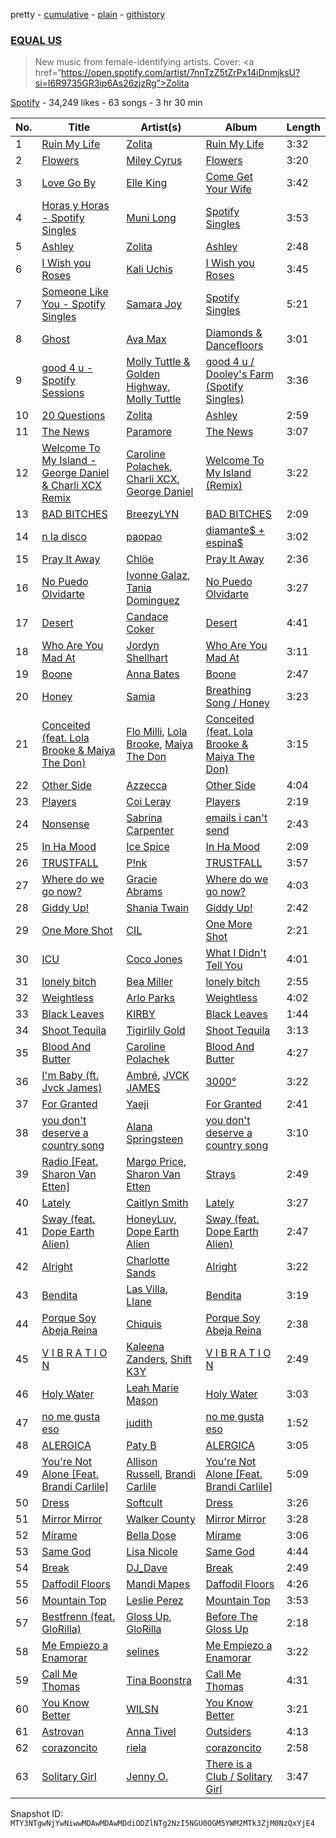 pretty - [cumulative](/playlists/cumulative/37i9dQZF1DWU86q8CK6tXo.md) - [plain](/playlists/plain/37i9dQZF1DWU86q8CK6tXo) - [githistory](https://github.githistory.xyz/mackorone/spotify-playlist-archive/blob/main/playlists/plain/37i9dQZF1DWU86q8CK6tXo)

### [EQUAL US](https://open.spotify.com/playlist/37i9dQZF1DWU86q8CK6tXo)

> New music from female\-identifying artists\. Cover: <a href=“https://open.spotify.com/artist/7nnTzZ5tZrPx14iDnmjksU?si=I6R9735GR3ip6As26zjzRg”>Zolita</a>

[Spotify](https://open.spotify.com/user/spotify) - 34,249 likes - 63 songs - 3 hr 30 min

| No. | Title | Artist(s) | Album | Length |
|---|---|---|---|---|
| 1 | [Ruin My Life](https://open.spotify.com/track/60pE6cLRCZy6wgjhP0Wu8w) | [Zolita](https://open.spotify.com/artist/7nnTzZ5tZrPx14iDnmjksU) | [Ruin My Life](https://open.spotify.com/album/5kBzmnPiJAirnzMcSFPUmf) | 3:32 |
| 2 | [Flowers](https://open.spotify.com/track/0yLdNVWF3Srea0uzk55zFn) | [Miley Cyrus](https://open.spotify.com/artist/5YGY8feqx7naU7z4HrwZM6) | [Flowers](https://open.spotify.com/album/7I0tjwFtxUwBC1vgyeMAax) | 3:20 |
| 3 | [Love Go By](https://open.spotify.com/track/2kIVaHR9iEO8Ai2m4fFiB6) | [Elle King](https://open.spotify.com/artist/3bhu7P5PfngueRHiB9hjcx) | [Come Get Your Wife](https://open.spotify.com/album/5vpynwbpUceBDNOkh9TMR5) | 3:42 |
| 4 | [Horas y Horas \- Spotify Singles](https://open.spotify.com/track/3NaLccB2WOURQgSa3gWdQF) | [Muni Long](https://open.spotify.com/artist/7tjVFCxJdwT4NdrTmjyjQ6) | [Spotify Singles](https://open.spotify.com/album/3gmQR1HPjoiANMh9j7arKV) | 3:53 |
| 5 | [Ashley](https://open.spotify.com/track/5iMUQTIxTGgbVItGIPAWbL) | [Zolita](https://open.spotify.com/artist/7nnTzZ5tZrPx14iDnmjksU) | [Ashley](https://open.spotify.com/album/1yPpGluI3skIgOBVxJtXPA) | 2:48 |
| 6 | [I Wish you Roses](https://open.spotify.com/track/6BQrmjAgPfPTwILoFEK3Hd) | [Kali Uchis](https://open.spotify.com/artist/1U1el3k54VvEUzo3ybLPlM) | [I Wish you Roses](https://open.spotify.com/album/2XCrHIlpS6yq2Lix46lOPi) | 3:45 |
| 7 | [Someone Like You \- Spotify Singles](https://open.spotify.com/track/2t96CFKbjUUd6Fc1OXQiKv) | [Samara Joy](https://open.spotify.com/artist/5LkbTSqXfMBjFSGi9LOGjq) | [Spotify Singles](https://open.spotify.com/album/6nsgXwSLcvYXr4RF2JiN7z) | 5:21 |
| 8 | [Ghost](https://open.spotify.com/track/7LbhIjYNfCguxjAw43Mkff) | [Ava Max](https://open.spotify.com/artist/4npEfmQ6YuiwW1GpUmaq3F) | [Diamonds & Dancefloors](https://open.spotify.com/album/5NgQit6EhPnx84bxgVVDRQ) | 3:01 |
| 9 | [good 4 u \- Spotify Sessions](https://open.spotify.com/track/3ruHm5bxqfPnAO14kYGvFx) | [Molly Tuttle & Golden Highway](https://open.spotify.com/artist/1KVw3QwEmC8QMrpz0SV05n), [Molly Tuttle](https://open.spotify.com/artist/4LX0KCPnH7gvxEbVXqXmAE) | [good 4 u / Dooley's Farm \(Spotify Singles\)](https://open.spotify.com/album/65mrgLaC6S4drN9PoJRxKm) | 3:36 |
| 10 | [20 Questions](https://open.spotify.com/track/07HsI0gNBfgju3MnxBcsOn) | [Zolita](https://open.spotify.com/artist/7nnTzZ5tZrPx14iDnmjksU) | [Ashley](https://open.spotify.com/album/1yPpGluI3skIgOBVxJtXPA) | 2:59 |
| 11 | [The News](https://open.spotify.com/track/02oTRx0v3GloOe5VJZgjC7) | [Paramore](https://open.spotify.com/artist/74XFHRwlV6OrjEM0A2NCMF) | [The News](https://open.spotify.com/album/6Qc7G45dQ8rA91IbPrTUFR) | 3:07 |
| 12 | [Welcome To My Island \- George Daniel & Charli XCX Remix](https://open.spotify.com/track/4w2PIlbpP4jhc1S9MHUHzb) | [Caroline Polachek](https://open.spotify.com/artist/4Ge8xMJNwt6EEXOzVXju9a), [Charli XCX](https://open.spotify.com/artist/25uiPmTg16RbhZWAqwLBy5), [George Daniel](https://open.spotify.com/artist/52pQ22DziZVOOeL1mCmccT) | [Welcome To My Island \(Remix\)](https://open.spotify.com/album/0bTnYKeASx4Fjaf2ez2Us3) | 3:22 |
| 13 | [BAD BITCHES](https://open.spotify.com/track/58edubUqtCDoirPaUAZ1b4) | [BreezyLYN](https://open.spotify.com/artist/2Yt4zPxa9X6hQeIUieQiEq) | [BAD BITCHES](https://open.spotify.com/album/3VIqkHl5RyYPNeI5RJYA7W) | 2:09 |
| 14 | [n la disco](https://open.spotify.com/track/0he3cLVpfsVymLeruJqI14) | [paopao](https://open.spotify.com/artist/5AS4y4rlmbUYDCdg35qmI9) | [diamante$ + espina$](https://open.spotify.com/album/3nLYJGsqBARtdGRcOmdzgB) | 3:02 |
| 15 | [Pray It Away](https://open.spotify.com/track/06dQ2rcBkq7z3AEZ4jhvc2) | [Chlöe](https://open.spotify.com/artist/1FtBEIWAwvw5ymBen5GICR) | [Pray It Away](https://open.spotify.com/album/2PcSkzIHOrVDhnsmVbfKOC) | 2:36 |
| 16 | [No Puedo Olvidarte](https://open.spotify.com/track/1n6HUdzct5wsH4xUvPgwnF) | [Ivonne Galaz](https://open.spotify.com/artist/3YXGxdYldEXVVlCdCkFD5G), [Tania Dominguez](https://open.spotify.com/artist/1GijCBCaciNgWn7Z0HeZ7v) | [No Puedo Olvidarte](https://open.spotify.com/album/07zsPKA92ljSmL6X6jNE4Y) | 3:27 |
| 17 | [Desert](https://open.spotify.com/track/0V0InkpxgeM3jvYDRiMF16) | [Candace Coker](https://open.spotify.com/artist/0Frnv8PiVZxpcdUSLZSNj1) | [Desert](https://open.spotify.com/album/38xQ2BLCGy76OWe83xBd5F) | 4:41 |
| 18 | [Who Are You Mad At](https://open.spotify.com/track/2Tm9oWnZ9yReXgGKrA32sl) | [Jordyn Shellhart](https://open.spotify.com/artist/4KKlcB7shlFTD98I5JNSuE) | [Who Are You Mad At](https://open.spotify.com/album/5bcAcdZAqjN7eNjGKBTRgY) | 3:11 |
| 19 | [Boone](https://open.spotify.com/track/51f7zfTF0TggcBQJ95GZVe) | [Anna Bates](https://open.spotify.com/artist/4JLqUtfyFvInfcLILCOIJx) | [Boone](https://open.spotify.com/album/7h6gWHMJfwlyZD8IY73uXr) | 2:47 |
| 20 | [Honey](https://open.spotify.com/track/5GL1bMkfFdclBzQOMjfIT9) | [Samia](https://open.spotify.com/artist/1Uk1GyijF6fSfX4mWq5bfR) | [Breathing Song / Honey](https://open.spotify.com/album/4eUxvQuguleFjUp01I6N36) | 3:23 |
| 21 | [Conceited \(feat\. Lola Brooke & Maiya The Don\)](https://open.spotify.com/track/53acd3PVcgGCux58YABBr5) | [Flo Milli](https://open.spotify.com/artist/08PvCOlef4xdOr20jFSTPd), [Lola Brooke](https://open.spotify.com/artist/2Ggj5XNlIb4Lnbqe307FyB), [Maiya The Don](https://open.spotify.com/artist/6S6u5pS5ywg7rv50rhpobQ) | [Conceited \(feat\. Lola Brooke & Maiya The Don\)](https://open.spotify.com/album/1RJ4oGkndLQuhu4EfVTKk5) | 3:15 |
| 22 | [Other Side](https://open.spotify.com/track/6gLDnzjpM0AwOeh9NmmHE0) | [Azzecca](https://open.spotify.com/artist/2k5DY2QDU3kBi5DX7OQlWj) | [Other Side](https://open.spotify.com/album/58HGBPnIEFhg9y7BbLqmKc) | 4:04 |
| 23 | [Players](https://open.spotify.com/track/6UN73IYd0hZxLi8wFPMQij) | [Coi Leray](https://open.spotify.com/artist/6AMd49uBDJfhf30Ak2QR5s) | [Players](https://open.spotify.com/album/4cAAsw7mPkGt15GXQzWlrM) | 2:19 |
| 24 | [Nonsense](https://open.spotify.com/track/6dgUya35uo964z7GZXM07g) | [Sabrina Carpenter](https://open.spotify.com/artist/74KM79TiuVKeVCqs8QtB0B) | [emails i can't send](https://open.spotify.com/album/5kDmlA2g9Y1YCbNo2Ufxlz) | 2:43 |
| 25 | [In Ha Mood](https://open.spotify.com/track/0yUaLqhsVsguBpoOPL4cO7) | [Ice Spice](https://open.spotify.com/artist/3LZZPxNDGDFVSIPqf4JuEf) | [In Ha Mood](https://open.spotify.com/album/0CQzO0dUktGpymhtvrIXqW) | 2:09 |
| 26 | [TRUSTFALL](https://open.spotify.com/track/4FWbsd91QSvgr1dSWwW51e) | [P!nk](https://open.spotify.com/artist/1KCSPY1glIKqW2TotWuXOR) | [TRUSTFALL](https://open.spotify.com/album/0JlRRM2KKOzLKzgn9etoXt) | 3:57 |
| 27 | [Where do we go now?](https://open.spotify.com/track/4bYwK4mvWubnAkCextxH2d) | [Gracie Abrams](https://open.spotify.com/artist/4tuJ0bMpJh08umKkEXKUI5) | [Where do we go now?](https://open.spotify.com/album/4ygkwRaKsCul6Hi0YBck0T) | 4:03 |
| 28 | [Giddy Up!](https://open.spotify.com/track/4NdJlsPyvXz15LySCNoL2W) | [Shania Twain](https://open.spotify.com/artist/5e4Dhzv426EvQe3aDb64jL) | [Giddy Up!](https://open.spotify.com/album/55ur1fpimHIf1A63SP2Xwy) | 2:42 |
| 29 | [One More Shot](https://open.spotify.com/track/79uXvsyNG97zMLLq4bloRa) | [CIL](https://open.spotify.com/artist/1bBo1QjmPP5CfMiEsxmZxU) | [One More Shot](https://open.spotify.com/album/1uKIVSfEfjC8OjoUueYZOT) | 2:21 |
| 30 | [ICU](https://open.spotify.com/track/58cMDjQSUdWJUgFmHxRhjt) | [Coco Jones](https://open.spotify.com/artist/4DHLoiIqFYYFjH09WduvFd) | [What I Didn't Tell You](https://open.spotify.com/album/0ZXTkMwilEQdz3KHe0dEPA) | 4:01 |
| 31 | [lonely bitch](https://open.spotify.com/track/6IaOyzYlT5809ASyUKzDPq) | [Bea Miller](https://open.spotify.com/artist/1o2NpYGqHiCq7FoiYdyd1x) | [lonely bitch](https://open.spotify.com/album/63SAV7dDaGuXCiorabPaze) | 2:55 |
| 32 | [Weightless](https://open.spotify.com/track/4syzriQO4gEZR61pU5FBFd) | [Arlo Parks](https://open.spotify.com/artist/4kIwETcbpuFgRukE8o7Opx) | [Weightless](https://open.spotify.com/album/6XscVw482npx8U4x0aXXyp) | 4:02 |
| 33 | [Black Leaves](https://open.spotify.com/track/2pcZglQR5vcE8z09qLaQoV) | [KIRBY](https://open.spotify.com/artist/5lcDGoJUr5WY5bCFAfYbCU) | [Black Leaves](https://open.spotify.com/album/3du9lkIg7jG9xTufp11SM2) | 1:44 |
| 34 | [Shoot Tequila](https://open.spotify.com/track/6nTul7GTW3DInboBkJvvHw) | [Tigirlily Gold](https://open.spotify.com/artist/0z4vOhwPxS2J5ULMg8edzb) | [Shoot Tequila](https://open.spotify.com/album/6qm6WlvE5XIrFEoYTcKT2Q) | 3:13 |
| 35 | [Blood And Butter](https://open.spotify.com/track/1QmWunl2nbV9o9lujiLIDn) | [Caroline Polachek](https://open.spotify.com/artist/4Ge8xMJNwt6EEXOzVXju9a) | [Blood And Butter](https://open.spotify.com/album/3dedSM3XVmO5P5cSxXdU7K) | 4:27 |
| 36 | [I'm Baby \(ft\. Jvck James\)](https://open.spotify.com/track/2rZQC2Hwy4sClylYHg2MXI) | [Ambré](https://open.spotify.com/artist/6gj3sMEZYP6IESIptoXnrP), [JVCK JAMES](https://open.spotify.com/artist/0hhGFNFQrdE34ZYR1CaBYN) | [3000°](https://open.spotify.com/album/2phJX6Yo2s6WB7jhLgg9EF) | 3:22 |
| 37 | [For Granted](https://open.spotify.com/track/61h5rJ790Vov9ks2Vut5mo) | [Yaeji](https://open.spotify.com/artist/2RqrWplViWHSGLzlhmDcbt) | [For Granted](https://open.spotify.com/album/451l9odp6JqepvnwoFRqtQ) | 2:41 |
| 38 | [you don't deserve a country song](https://open.spotify.com/track/6Ucd3amMzVE9d4UeimUUUS) | [Alana Springsteen](https://open.spotify.com/artist/4TPT9nwjRvEV49q7f8p4fy) | [you don't deserve a country song](https://open.spotify.com/album/2bjwSohuICaxJuvKX9Fh0M) | 3:10 |
| 39 | [Radio \[Feat\. Sharon Van Etten\]](https://open.spotify.com/track/0J4TuecWdkdRAPbTZXxy62) | [Margo Price](https://open.spotify.com/artist/09yvLritEUxHrzx5TlFvbl), [Sharon Van Etten](https://open.spotify.com/artist/2wJ4vsxWd7df7dRU4KcoDe) | [Strays](https://open.spotify.com/album/5ahtNEdaVlgHdt75PZwbtj) | 2:49 |
| 40 | [Lately](https://open.spotify.com/track/6rPR4M9uJHrYYJ9a1xLDjv) | [Caitlyn Smith](https://open.spotify.com/artist/3uikSah4dwqwuk0EidFI4R) | [Lately](https://open.spotify.com/album/1VegrzMvhwSOTupozMQnkj) | 3:27 |
| 41 | [Sway \(feat\. Dope Earth Alien\)](https://open.spotify.com/track/0KgDKuaHnbZOzz8adnnfxd) | [HoneyLuv](https://open.spotify.com/artist/1sl3gVNz3Nxd4poA8f76sl), [Dope Earth Alien](https://open.spotify.com/artist/2wajUFt1bQDrz8A73tQrkN) | [Sway \(feat\. Dope Earth Alien\)](https://open.spotify.com/album/5TFBzrKDfvyAfqfkWiqETf) | 2:47 |
| 42 | [Alright](https://open.spotify.com/track/6ZBr8E9XczoqgMRXyXUe6b) | [Charlotte Sands](https://open.spotify.com/artist/2cAXhrWAztXGwk6r15ibW2) | [Alright](https://open.spotify.com/album/2xawjrCCEKSTSxOg6VkPe9) | 3:22 |
| 43 | [Bendita](https://open.spotify.com/track/3vDP0LdVBqGhKvz2nyMRXS) | [Las Villa](https://open.spotify.com/artist/0sXJRmgbjbq6Q5uu4W1wDM), [Llane](https://open.spotify.com/artist/7A02nc5WKMBLqSKXxGZ4o8) | [Bendita](https://open.spotify.com/album/7KREKP5rqz2xTxFNYABhLr) | 3:19 |
| 44 | [Porque Soy Abeja Reina](https://open.spotify.com/track/3jiV4NZbAcQQwcafRVRx5v) | [Chiquis](https://open.spotify.com/artist/5QcHBpoxrY7vx3ulMKEvTS) | [Porque Soy Abeja Reina](https://open.spotify.com/album/57ZrbWvZKwAhde2snJ9MtD) | 2:38 |
| 45 | [V I B R A T I O N](https://open.spotify.com/track/2t3FV5IpL1uWeMjt7vOomW) | [Kaleena Zanders](https://open.spotify.com/artist/0Sz2jslaxjcw2VM5zYh2jK), [Shift K3Y](https://open.spotify.com/artist/26OrZl5U3VNGHU9qUj8EcM) | [V I B R A T I O N](https://open.spotify.com/album/3b7azG2yR8EPj1V6pcW47r) | 2:49 |
| 46 | [Holy Water](https://open.spotify.com/track/2Zr8Qe0jMZZaIjJoy3bmHz) | [Leah Marie Mason](https://open.spotify.com/artist/0fubiYogCTeBykbgV7HGf6) | [Holy Water](https://open.spotify.com/album/2nrQItfebwUiVGC9MY6KiK) | 3:03 |
| 47 | [no me gusta eso](https://open.spotify.com/track/1RSCXKXHzyO0okaJH093RZ) | [judith](https://open.spotify.com/artist/6ea8jIWef4eoHXp34vCBkz) | [no me gusta eso](https://open.spotify.com/album/3I4Zau33AWgPNJzit17Iz7) | 1:52 |
| 48 | [ALERGICA](https://open.spotify.com/track/11Sakrqqq61WNucb48QGWy) | [Paty B](https://open.spotify.com/artist/6Uj2QB9FBerTdckLZfCzPs) | [ALERGICA](https://open.spotify.com/album/128gRYuCA4HlmI3vCiwl6l) | 3:05 |
| 49 | [You're Not Alone \[Feat\. Brandi Carlile\]](https://open.spotify.com/track/4ltCYG04Xhzv5cViM6mp16) | [Allison Russell](https://open.spotify.com/artist/3JBmecDGXTll46ygrnGTM6), [Brandi Carlile](https://open.spotify.com/artist/2sG4zTOLvjKG1PSoOyf5Ej) | [You're Not Alone \[Feat\. Brandi Carlile\]](https://open.spotify.com/album/6uBCu9hARcX7SlAvOD501U) | 5:09 |
| 50 | [Dress](https://open.spotify.com/track/1W5VCQ2rBjMBc1ePhXLReP) | [Softcult](https://open.spotify.com/artist/13pYXGtaLO9d06VrXX4Aw0) | [Dress](https://open.spotify.com/album/1XwMDs9UWnVkPVx4KVuYys) | 3:26 |
| 51 | [Mirror Mirror](https://open.spotify.com/track/5wPtqoXt8zNzahGo8ddVBz) | [Walker County](https://open.spotify.com/artist/4O8A9zKc4TrSgV0RQp0cRg) | [Mirror Mirror](https://open.spotify.com/album/2piO0gBC50BNPmipi0ngdg) | 3:28 |
| 52 | [Mírame](https://open.spotify.com/track/4CzrcuupfBN5G7KfRriA26) | [Bella Dose](https://open.spotify.com/artist/0mzZB75kFTY5xPZm4RWfk9) | [Mírame](https://open.spotify.com/album/3xYHcuI1ir1bTvJpxfYoBN) | 3:06 |
| 53 | [Same God](https://open.spotify.com/track/28W54ZXERoljhIBv9WbWJN) | [Lisa Nicole](https://open.spotify.com/artist/7jkH6OfJO1AC31Xaw3c4T3) | [Same God](https://open.spotify.com/album/47ZwaBFEEQHqYvDGRgqMCl) | 4:44 |
| 54 | [Break](https://open.spotify.com/track/3JNS1gdHgr8fms90xGqmzP) | [DJ\_Dave](https://open.spotify.com/artist/78ZgfyDjF59qBIWrGHRdme) | [Break](https://open.spotify.com/album/4um2IcUfWGY746dyXRupZU) | 2:49 |
| 55 | [Daffodil Floors](https://open.spotify.com/track/3FKs8DcaMPhltqeueu94GT) | [Mandi Mapes](https://open.spotify.com/artist/4VIZatfDlVCKdndcziajoA) | [Daffodil Floors](https://open.spotify.com/album/0wdAvZLNJMOBTSmjwUVspn) | 4:26 |
| 56 | [Mountain Top](https://open.spotify.com/track/6C4UblYyeU2MG5Y97hEDue) | [Leslie Perez](https://open.spotify.com/artist/2NUERBKvU6ghDuqmLReybs) | [Mountain Top](https://open.spotify.com/album/6AgyARYCCb59nbtKDbKyjw) | 3:53 |
| 57 | [Bestfrenn \(feat\. GloRilla\)](https://open.spotify.com/track/4fxSegYEwj9e2L4PYbM4xK) | [Gloss Up](https://open.spotify.com/artist/7eDFwYpqsAROCZibWYr5C1), [GloRilla](https://open.spotify.com/artist/2qoQgPAilErOKCwE2Y8wOG) | [Before The Gloss Up](https://open.spotify.com/album/2jI8AvIGU33ArLL94xJRA1) | 2:18 |
| 58 | [Me Empiezo a Enamorar](https://open.spotify.com/track/09o3cUojKPKVA8XyFZ0fkp) | [selines](https://open.spotify.com/artist/3kO8EO3svNUQSQW8rDOjAb) | [Me Empiezo a Enamorar](https://open.spotify.com/album/6zSHa67aBmU7uraUjDZ6NI) | 3:22 |
| 59 | [Call Me Thomas](https://open.spotify.com/track/2xjUmMZdlDWYKFiAcXLrSB) | [Tina Boonstra](https://open.spotify.com/artist/2H6LfNrRiHP6J007Cgol35) | [Call Me Thomas](https://open.spotify.com/album/1ij4ME2R2V8LB85F8NGjcP) | 4:31 |
| 60 | [You Know Better](https://open.spotify.com/track/5ZHpM6DV0snXWvlCdyTLT7) | [WILSN](https://open.spotify.com/artist/2ymjQZjPQe0pziQ67Y8Ncr) | [You Know Better](https://open.spotify.com/album/178itJAYZnT6YdJpbKrKyL) | 3:21 |
| 61 | [Astrovan](https://open.spotify.com/track/6dzv7MDq3nNNFNn1d2pyDa) | [Anna Tivel](https://open.spotify.com/artist/112l2WmZaTlJcl13f4iFAs) | [Outsiders](https://open.spotify.com/album/6ppiuzhxXpSTw1LDNDG5Nc) | 4:13 |
| 62 | [corazoncito](https://open.spotify.com/track/3QwaKUFPO3CNJcTiWk0kfk) | [riela](https://open.spotify.com/artist/5K3Lwty6gv1gtuPn3gcf3A) | [corazoncito](https://open.spotify.com/album/5YYkBqPFlaJidU80jXYD9i) | 2:58 |
| 63 | [Solitary Girl](https://open.spotify.com/track/44Dz5FBegFz4SPZ4yXLULF) | [Jenny O.](https://open.spotify.com/artist/6zVybwDdah9DCynv4QOhU0) | [There is a Club / Solitary Girl](https://open.spotify.com/album/74xN2qIWfIVmH3PuvwQxiN) | 3:47 |

Snapshot ID: `MTY3NTgwNjYwNiwwMDAwMDAwMDdiODZlNTg2NzI5NGU0OGM5YWM2MTk3ZjM0NzQxYjE4`
